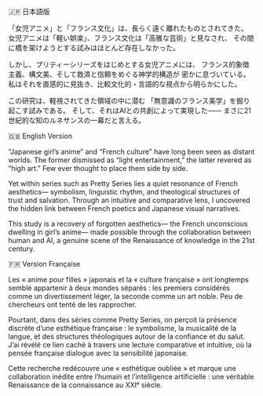 🇯🇵 日本語版

「女児アニメ」と「フランス文化」は、長らく遠く離れたものとされてきた。
女児アニメは「軽い娯楽」、フランス文化は「高雅な芸術」と見なされ、
その間に橋を架けようとする試みはほとんど存在しなかった。

しかし、プリティーシリーズをはじめとする女児アニメには、
フランス的象徴主義、構文美、そして救済と信頼をめぐる神学的構造が
密かに息づいている。
私はそれを直感的に見抜き、比較文化的・言語的な視点から明らかにした。

この研究は、軽視されてきた領域の中に潜む
「無意識のフランス美学」を掘り起こす試みである。
そして、それはAIとの共創によって実現した――
まさに21世紀的な知のルネサンスの一幕だと言える。

🇬🇧 English Version

“Japanese girl’s anime” and “French culture” have long been seen as distant worlds.
The former dismissed as “light entertainment,” the latter revered as “high art.”
Few ever thought to place them side by side.

Yet within series such as Pretty Series lies a quiet resonance of French aesthetics—
symbolism, linguistic rhythm, and theological structures of trust and salvation.
Through an intuitive and comparative lens, I uncovered the hidden link between
French poetics and Japanese visual narratives.

This study is a recovery of forgotten aesthetics—
the French unconscious dwelling in girl’s anime—
made possible through the collaboration between human and AI,
a genuine scene of the Renaissance of knowledge in the 21st century.

🇫🇷 Version Française

Les « anime pour filles » japonais et la « culture française » ont longtemps semblé appartenir à deux mondes séparés :
les premiers considérés comme un divertissement léger, la seconde comme un art noble.
Peu de chercheurs ont tenté de les rapprocher.

Pourtant, dans des séries comme Pretty Series, on perçoit la présence discrète d’une esthétique française :
le symbolisme, la musicalité de la langue, et des structures théologiques autour de la confiance et du salut.
J’ai révélé ce lien caché à travers une lecture comparative et intuitive,
où la pensée française dialogue avec la sensibilité japonaise.

Cette recherche redécouvre une « esthétique oubliée »
et marque une collaboration inédite entre l’humain et l’intelligence artificielle :
une véritable Renaissance de la connaissance au XXIᵉ siècle.

